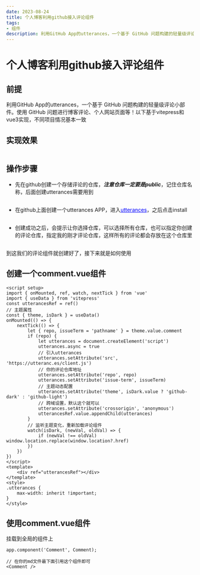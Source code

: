 ```yaml
---
date: 2023-08-24
title: 个人博客利用github接入评论组件
tags:
- 组件
description: 利用GitHub App的utterances，一个基于 GitHub 问题构建的轻量级评论小部件。使用 GitHub 问题进行博客评论、维基页面等！
---
```


# **个人博客利用github接入评论组件**

## **前提**

利用GitHub App的utterances，一个基于 GitHub 问题构建的轻量级评论小部件。使用 GitHub 问题进行博客评论、个人网站页面等！以下基于vitepress和vue3实现，不同项目情况基本一致

## **实现效果**

<a data-fancybox="gallery" href="https://ice.frostsky.com/2023/08/24/aeea1fcb8598ea41d46252feb028282d.png" data-caption="评论组件">
<img v-lazy="'https://ice.frostsky.com/2023/08/24/aeea1fcb8598ea41d46252feb028282d.png'"/>
</a>

## **操作步骤**

* 先在github创建一个存储评论的仓库，***注意仓库一定要是public***，记住仓库名称，后面创建utterances需要用到

<a data-fancybox="gallery" href="https://ice.frostsky.com/2023/08/24/66995578035b31b1bf3fc0c2bd4dcd8d.png" data-caption="评论仓库">
<img v-lazy="'https://ice.frostsky.com/2023/08/24/66995578035b31b1bf3fc0c2bd4dcd8d.png'"/>
</a>

* 在github上面创建一个utterances APP，进入<a style="color:blue" href="https://github.com/apps/utterances">utterances</a>，之后点击install

<a data-fancybox="gallery" href="https://ice.frostsky.com/2023/08/24/3541441a29f631cb000deab62525b5f3.png" data-caption="utterances安装">
<img v-lazy="'https://ice.frostsky.com/2023/08/24/3541441a29f631cb000deab62525b5f3.png'"/>
</a>

* 创建成功之后，会提示让你选择仓库，可以选择所有仓库，也可以指定你创建的评论仓库，指定我的刚才评论仓库，这样所有的评论都会存放在这个仓库里

<a data-fancybox="gallery" href="https://ice.frostsky.com/2023/08/24/ecbda308a2128e2764bc3f90cb66e995.png" data-caption="utterances">
    <img v-lazy="'https://ice.frostsky.com/2023/08/24/ecbda308a2128e2764bc3f90cb66e995.png'"/>
</a>

到这我们的评论组件就创建好了，接下来就是如何使用

## **创建一个comment.vue组件**
```vue
<script setup>
import { onMounted, ref, watch, nextTick } from 'vue'
import { useData } from 'vitepress'
const utterancesRef = ref()
// 主题属性
const { theme, isDark } = useData()
onMounted(() => {
    nextTick(() => {
        let { repo, issueTerm = 'pathname' } = theme.value.comment
        if (repo) {
            let utterances = document.createElement('script')
            utterances.async = true
            // 引入utterances
            utterances.setAttribute('src', 'https://utteranc.es/client.js')
            // 你的评论仓库地址
            utterances.setAttribute('repo', repo)
            utterances.setAttribute('issue-term', issueTerm)
            // 主题动态配置
            utterances.setAttribute('theme', isDark.value ? 'github-dark' : 'github-light')
            // 跨域设置，默认这个就可以
            utterances.setAttribute('crossorigin', 'anonymous')
            utterancesRef.value.appendChild(utterances)
        }
        // 监听主题变化，重新加载评论组件
        watch(isDark, (newVal, oldVal) => {
            if (newVal !== oldVal) window.location.replace(window.location?.href)
        })
    })
})
</script>
<template>
    <div ref="utterancesRef"></div>
</template>
<style>
.utterances {
    max-width: inherit !important;
}
</style>
```

## **使用comment.vue组件**
挂载到全局的组件上
```
app.component('Comment', Comment);

// 在你的md文件最下面引用这个组件即可
<Comment />
```

<Fancybox />
<Comment />
